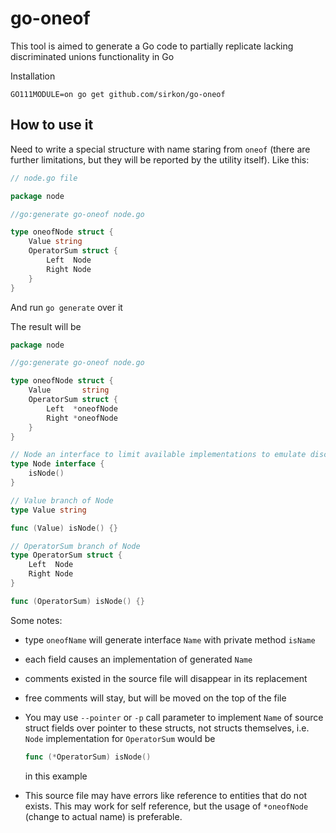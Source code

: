 # go-oneof

This tool is aimed to generate a Go code to partially replicate lacking discriminated unions functionality in Go

Installation

```shell script
GO111MODULE=on go get github.com/sirkon/go-oneof
```

## How to use it

Need to write a special structure with name staring from `oneof` (there are further limitations, but they will be 
reported by the utility itself). Like this:

```go
// node.go file

package node

//go:generate go-oneof node.go

type oneofNode struct {
    Value string
    OperatorSum struct {
        Left  Node
        Right Node
    }
}
```

And run `go generate` over it

The result will be

```go
package node

//go:generate go-oneof node.go

type oneofNode struct {
	Value       string
	OperatorSum struct {
		Left  *oneofNode
		Right *oneofNode
	}
}

// Node an interface to limit available implementations to emulate discriminated union type
type Node interface {
	isNode()
}

// Value branch of Node
type Value string

func (Value) isNode() {}

// OperatorSum branch of Node
type OperatorSum struct {
	Left  Node
	Right Node
}

func (OperatorSum) isNode() {}
```

Some notes:

* type `oneofName` will generate interface `Name` with private method `isName`
* each field causes an implementation of generated `Name`
* comments existed in the source file will disappear in its replacement
* free comments will stay, but will be moved on the top of the file
* You may use `--pointer` or `-p` call parameter to implement `Name` of source struct fields over pointer to these 
 structs, not structs themselves, i.e. `Node` implementation for `OperatorSum` would be  
 
     ```go
     func (*OperatorSum) isNode()
     ```
  in this example
* This source file may have errors like reference to entities that do not exists. This may work for self reference, but
the usage of `*oneofNode` (change to actual name) is preferable.